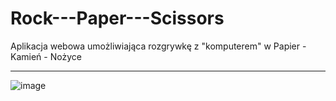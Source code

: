 # Rock---Paper---Scissors
Aplikacja webowa umożliwiająca rozgrywkę z "komputerem" w Papier - Kamień - Nożyce

---------------------------------------------

![image](https://github.com/szymek343t/Rock---Paper---Scissors/assets/109685036/2ada7751-f27b-4917-940d-9af9db3ad12b)
